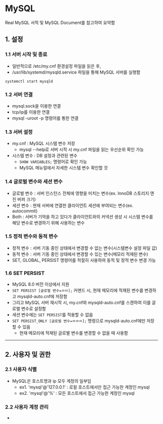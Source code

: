 # MySQL
Real MySQL 서적 및 MySQL Document를 참고하여 요약함

## 1. 설정

### 1.1 서버 시작 및 종료
- 일반적으로 /etc/my.cnf 환경설정 파일을 읽은 후,
- /usr/lib/systemd/mysqld.service 파일을 통해 MySQL 서버를 실행함
```shell
systemctl start mysqld
```

### 1.2 서버 연결
+ mysql.sock을 이용한 연결
+ tcp/ip를 이용한 연결
+ mysql -uroot -p 명령어를 통한 연결

### 1.3 서버 설정
- my.cnf : MySQL 시스템 변수 저장
  - mysql --help로 서버 시작 시 my.cnf 파일을 읽는 우선순위 확인 가능
- 시스템 변수 : DB 설정과 관련된 변수
  - ```SHOW VARIABLES;``` 명령어로 확인 가능
  - MySQL 메뉴얼에서 자세한 시스템 변수 확인할 것
 
### 1.4 글로벌 변수와 세션 변수
- 글로벌 변수 : 서버 인스턴스 전체에 영향을 미치는 변수(ex. InnoDB 스토리지 엔진 버퍼 크기)
- 세션 변수 : 현재 서버에 연결한 클라이언트 세션에 부여되는 변수(ex. autocommit)
- Both : 서버가 기억을 하고 있다가 클라이언트와의 커넥션 생성 시 시스템 변수를 해당 변수로 변경하기 위해 사용하는 변수

### 1.5 정적 변수와 동적 변수
- 정적 변수 : 서버 기동 중인 상태에서 변경할 수 없는 변수(시스템변수 설정 파일 값)
- 동적 변수 : 서버 기동 중인 상태에서 변경할 수 있는 변수(메모리 적재된 변수)
- SET, GLOBAL, PERSIST 명령어를 적절히 사용하여 동적 및 정적 변수 변경 가능

### 1.6 SET PERSIST
- MySQL 8.0 버전 이상에서 지원
- ```SET PERSIST [글로벌 변수=ㅁㅁ];``` 커맨드 시, 현재 메모리에 적재된 변수를 변경하고 mysqld-auto.cnf에 저장함
- 그리고 MySQL 서버 재시작 시, my.cnf와 mysqld-auto.cnf를 스캔하여 이를 글로벌 변수로 설정함
- 세션 변수에는 ```SET PERSIST```를 적용할 수 없음
- ```SET PERSIST_ONLY [글로벌 변수=ㅁㅁㅁ];``` 명령으로 mysqld-auto.cnf에만 저장할 수 있음
  - 현재 메모리에 적재된 글로벌 변수를 변경할 수 없을 때 사용함
    
***

## 2. 사용자 및 권한

### 2.1 사용자 식별
- MySQL은 호스트명과 ip 모두 계정의 일부임
  - ex1. 'mysql'@'127.0.0.1' : 로컬 호스트에서만 접근 가능한 계정인 mysql
  - ex2. 'mysql'@'%' : 모든 호스트에서 접근 가능한 계정인 mysql

### 2.2 사용자 계정 관리
- 





